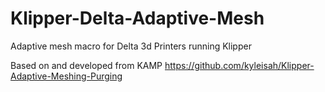 # Klipper-Delta-Adaptive-Mesh
Adaptive mesh macro for Delta 3d Printers running Klipper

Based on and developed from KAMP
https://github.com/kyleisah/Klipper-Adaptive-Meshing-Purging
